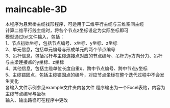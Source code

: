 # maincable-3D
本程序为悬索桥主缆找形程序，可适用于二维平行主缆与三维空间主缆  
计算二维平行线主缆时，将各个节点z坐标设定为实际坐标即可  
模型通过txt文件输入，包括：  
  1、节点初始坐标，包括节点编号、x坐标、y坐标、z坐标  
  2、单元信息，包括单元编号与形成单元的两个节点编号  
  3、吊杆信息，包括吊杆与主缆连接点对应的节点编号、吊杆力y方向分力、吊杆与主梁连接点的y坐标、z坐标  
  4、其他信息，包括主缆单位长度自重q、跨中节点编号、跨中节点y坐标  
  5、主缆锚固点，包括主缆锚固点的编号，对应节点坐标在整个迭代过程中不会发生变化  
各输入文件示例参见example文件夹内各文件
程序输出为一个Excel表格，内容为主缆节点编号与坐标  
输入、输出路径可在程序中更改
